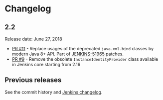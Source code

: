 Changelog
=========

## 2.2

Release date: June 27, 2018

* [PR #11](https://github.com/jenkinsci/instance-identity-module/pull/11) -
Replace usages of the deprecated `java.xml.bind` classes by modern Java 8+ API.
Part of [JENKINS-51965](https://issues.jenkins-ci.org/browse/JENKINS-51965) patches.
* [PR #9](https://github.com/jenkinsci/instance-identity-module/pull/9) -
Remove the obsolete `InstanceIdentityProvider` class available in Jenkins core
starting from 2.16

## Previous releases

See the commit history and [Jenkins changelog](https://jenkins.io/changelog/).
